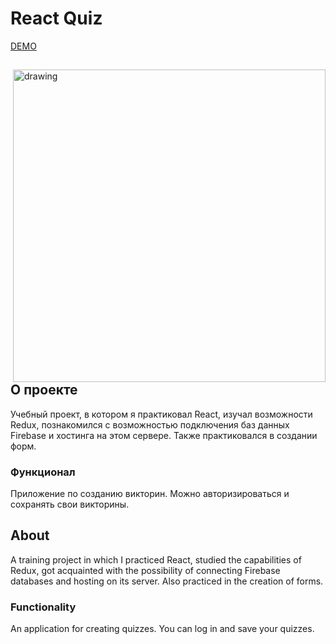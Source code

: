# React Quiz

[DEMO](https://react-quiz-5b901.web.app/)

<div>

<img align="right" src="https://user-images.githubusercontent.com/28097002/172062867-431a476f-5761-48da-a85b-59f41446d666.png" alt="drawing" width="500"/>
    <p align="left">

## О проекте
      
Учебный проект, в котором я практиковал React, изучал возможности Redux, познакомился с возможностью подключения баз данных Firebase и хостинга на этом сервере.
Также практиковался в создании форм.

### Функционал
Приложение по созданию викторин. Можно авторизироваться и сохранять свои викторины. 
    </p>

  <div>

## About
A training project in which I practiced React, studied the capabilities of Redux, got acquainted with the possibility of connecting Firebase databases and hosting on its server.
Also practiced in the creation of forms.

### Functionality
An application for creating quizzes. You can log in and save your quizzes.
  </div>
  </div>

